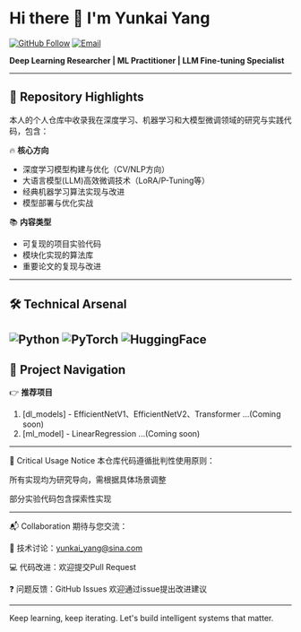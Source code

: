 # Hi there 👋 I'm Yunkai Yang

[![GitHub Follow](https://img.shields.io/github/followers/Yunkai-Yang?style=social)](https://github.com/Yunkai-Yang)
[![Email](https://img.shields.io/badge/Contact-Email-blue?logo=gmail)](mailto:yunkai_yang@sina.com)

**Deep Learning Researcher | ML Practitioner | LLM Fine-tuning Specialist**

---

## 🚀 Repository Highlights

本人的个人仓库中收录我在深度学习、机器学习和大模型微调领域的研究与实践代码，包含：

🔥 **核心方向**
- 深度学习模型构建与优化（CV/NLP方向）
- 大语言模型(LLM)高效微调技术（LoRA/P-Tuning等）
- 经典机器学习算法实现与改进
- 模型部署与优化实战

📚 **内容类型**
- 可复现的项目实验代码
- 模块化实现的算法库
- 重要论文的复现与改进
  
---

## 🛠️ Technical Arsenal

![Python](https://img.shields.io/badge/Python-3776AB?logo=python&logoColor=white)
![PyTorch](https://img.shields.io/badge/PyTorch-EE4C2C?logo=pytorch&logoColor=white)
![HuggingFace](https://img.shields.io/badge/HuggingFace-FFD43B?logo=huggingface)
---

## 📂 Project Navigation

👉 **推荐项目**
1. [dl_models] - EfficientNetV1、EfficientNetV2、Transformer ...(Coming soon)
2. [ml_model] - LinearRegression ...(Coming soon)

---

📝 Critical Usage Notice
本仓库代码遵循批判性使用原则：

所有实现均为研究导向，需根据具体场景调整

部分实验代码包含探索性实现


---

📬 Collaboration
期待与您交流：

📧 技术讨论：yunkai_yang@sina.com

💻 代码改进：欢迎提交Pull Request

❓ 问题反馈：GitHub Issues
欢迎通过issue提出改进建议

---
Keep learning, keep iterating. Let's build intelligent systems that matter.
